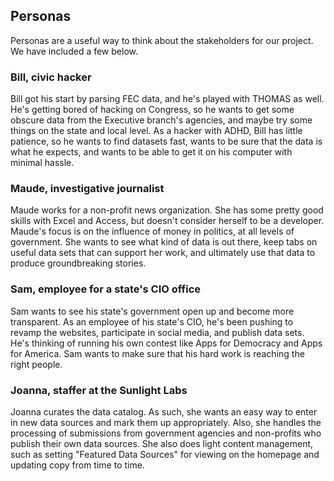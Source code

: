## Personas

Personas are a useful way to think about the stakeholders for our project. We have included a few below.

### Bill, civic hacker

Bill got his start by parsing FEC data, and he's played with THOMAS as well. He's getting bored of hacking on Congress, so he wants to get some obscure data from the Executive branch's agencies, and maybe try some things on the state and local level. As a hacker with ADHD, Bill has little patience, so he wants to find datasets fast, wants to be sure that the data is what he expects, and wants to be able to get it on his computer with minimal hassle.

### Maude, investigative journalist

Maude works for a non-profit news organization. She has some pretty good skills with Excel and Access, but doesn't consider herself to be a developer. Maude's focus is on the influence of money in politics, at all levels of government. She wants to see what kind of data is out there, keep tabs on useful data sets that can support her work, and ultimately use that data to produce groundbreaking stories.

### Sam, employee for a state's CIO office

Sam wants to see his state's government open up and become more transparent. As an employee of his state's CIO, he's been pushing to revamp the websites, participate in social media, and publish data sets. He's thinking of running his own contest like Apps for Democracy and Apps for America. Sam wants to make sure that his hard work is reaching the right people.

### Joanna, staffer at the Sunlight Labs

Joanna curates the data catalog. As such, she wants an easy way to enter in new data sources and mark them up appropriately. Also, she handles the processing of submissions from government agencies and non-profits who publish their own data sources. She also does light content management, such as setting "Featured Data Sources" for viewing on the homepage and updating copy from time to time.